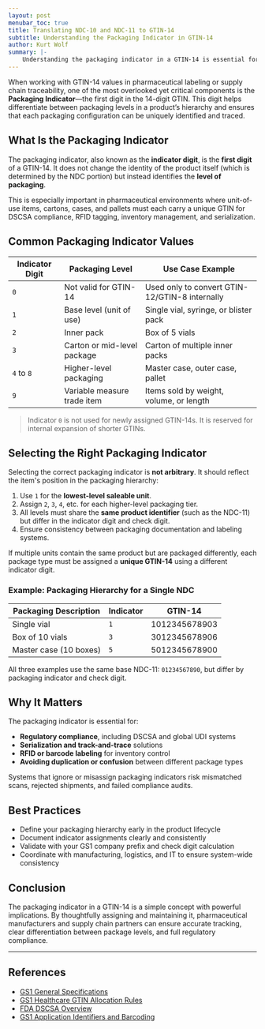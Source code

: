 ```yaml
---
layout: post
menubar_toc: true
title: Translating NDC-10 and NDC-11 to GTIN-14
subtitle: Understanding the Packaging Indicator in GTIN-14
author: Kurt Wolf
summary: |-
    Understanding the packaging indicator in a GTIN-14 is essential for distinguishing pharmaceutical products across different packaging levels. From single-dose units to master cases, this leading digit encodes a product’s position in the packaging hierarchy—without changing its identity. Correct usage ensures seamless serialization, barcode accuracy, and DSCSA compliance. Whether labeling a vial or pallet, assigning the right packaging indicator is a small step with big implications for traceability and supply chain integrity.
---
```

When working with GTIN-14 values in pharmaceutical labeling or supply chain traceability, one of the most overlooked yet critical components is the **Packaging Indicator**—the first digit in the 14-digit GTIN. This digit helps differentiate between packaging levels in a product’s hierarchy and ensures that each packaging configuration can be uniquely identified and traced.

## What Is the Packaging Indicator

The packaging indicator, also known as the **indicator digit**, is the **first digit** of a GTIN-14. It does not change the identity of the product itself (which is determined by the NDC portion) but instead identifies the **level of packaging**.

This is especially important in pharmaceutical environments where unit-of-use items, cartons, cases, and pallets must each carry a unique GTIN for DSCSA compliance, RFID tagging, inventory management, and serialization.

## Common Packaging Indicator Values

| Indicator Digit | Packaging Level             | Use Case Example                               |
| --------------- | --------------------------- | ---------------------------------------------- |
| `0`             | Not valid for GTIN-14       | Used only to convert GTIN-12/GTIN-8 internally |
| `1`             | Base level (unit of use)    | Single vial, syringe, or blister pack          |
| `2`             | Inner pack                  | Box of 5 vials                                 |
| `3`             | Carton or mid-level package | Carton of multiple inner packs                 |
| `4` to `8`      | Higher-level packaging      | Master case, outer case, pallet                |
| `9`             | Variable measure trade item | Items sold by weight, volume, or length        |

> Indicator `0` is not used for newly assigned GTIN-14s. It is reserved for internal expansion of shorter GTINs.

## Selecting the Right Packaging Indicator

Selecting the correct packaging indicator is **not arbitrary**. It should reflect the item's position in the packaging hierarchy:

1. Use `1` for the **lowest-level saleable unit**.
2. Assign `2`, `3`, `4`, etc. for each higher-level packaging tier.
3. All levels must share the **same product identifier** (such as the NDC-11) but differ in the indicator digit and check digit.
4. Ensure consistency between packaging documentation and labeling systems.

If multiple units contain the same product but are packaged differently, each package type must be assigned a **unique GTIN-14** using a different indicator digit.

### Example: Packaging Hierarchy for a Single NDC

| Packaging Description  | Indicator | GTIN-14       |
| ---------------------- | --------- | ------------- |
| Single vial            | `1`       | 1012345678903 |
| Box of 10 vials        | `3`       | 3012345678906 |
| Master case (10 boxes) | `5`       | 5012345678900 |

All three examples use the same base NDC-11: `01234567890`, but differ by packaging indicator and check digit.

## Why It Matters

The packaging indicator is essential for:

* **Regulatory compliance**, including DSCSA and global UDI systems
* **Serialization and track-and-trace** solutions
* **RFID or barcode labeling** for inventory control
* **Avoiding duplication or confusion** between different package types

Systems that ignore or misassign packaging indicators risk mismatched scans, rejected shipments, and failed compliance audits.

## Best Practices

* Define your packaging hierarchy early in the product lifecycle
* Document indicator assignments clearly and consistently
* Validate with your GS1 company prefix and check digit calculation
* Coordinate with manufacturing, logistics, and IT to ensure system-wide consistency

## Conclusion

The packaging indicator in a GTIN-14 is a simple concept with powerful implications. By thoughtfully assigning and maintaining it, pharmaceutical manufacturers and supply chain partners can ensure accurate tracking, clear differentiation between package levels, and full regulatory compliance.

---

## References

* [GS1 General Specifications](https://www.gs1.org/standards/gs1-general-specifications)
* [GS1 Healthcare GTIN Allocation Rules](https://www.gs1.org/industries/healthcare/gtin-allocation-rules)
* [FDA DSCSA Overview](https://www.fda.gov/drugs/drug-supply-chain-security-act-dscsa)
* [GS1 Application Identifiers and Barcoding](https://www.gs1.org/standards/barcodes)
